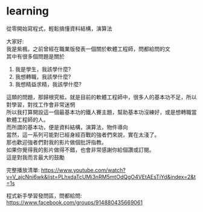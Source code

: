 # learning
從零開始寫程式，輕鬆搞懂資料結構，演算法

大家好:   
我是紫楓，之前曾經在職業版發表一個關於軟體工程師，問都給問的文   
其中有很多個問題是關於   

1. 我是學生，我該學什麼?   
2. 我想轉職，我該學什麼?   
3. 我想精益求精，我該學什麼?   

這類的問題，那歸根究柢，就是目前的軟體工程師中，很多人的基本功不足，所以對學習，對找工作會非常迷惘   
所以我打算開設這一個最基本功的鐵人賽主題，幫助基本功沒練好，或是想轉職當軟體工程師的人。   
而所謂的基本功，便是資料結構，演算法，物件導向   
當然，這一系列可能對已經身經百戰的強者們來說，實在太淺了。   
那也歡迎強者們對我的影片做個批評指教。   
如果你覺得我的影片做得不錯，也會非常感謝你給個讚或訂閱。   
這是對我而言最大的鼓勵   


完整播放清單:
https://www.youtube.com/watch?v=V_ajcNni6wk&list=PLhxdaTcUMi3nRM5mtOdQgO4VEtAEsTiYd&index=2&t=1s

程式新手學習發問區，問都給問: https://www.facebook.com/groups/914880435669061

